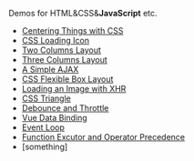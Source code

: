 Demos for HTML&CSS&**JavaScript** etc. 

- [Centering Things with CSS](centering-things-with-CSS.html)
- [CSS Loading Icon](CSS-loading-icon.html)
- [Two Columns Layout](two-columns-layout.html)
- [Three Columns Layout](three-columns-layout.html)
- [A Simple AJAX](a-simple-AJAX/a-simple-AJAX.html)
- [CSS Flexible Box Layout](CSS-flexible-box-layout.html)
- [Loading an Image with XHR](loading-an-image-with-XHR\loading-an-image-with-XHR.html)
- [CSS Triangle](CSS-triangle.html)
- [Debounce and Throttle](debounce-throttle.html)
- [Vue Data Binding](Vue-data-binding.html)
- [Event Loop](event-loop.html)
- [Function Excutor and Operator Precedence](function-excutor-and-operator-precedence.html)
- [something]
